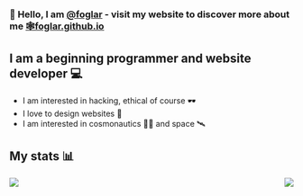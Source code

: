 ### 👋 Hello, I am [@foglar](https://github.com/foglar/) - visit my website to discover more about me [🕸️foglar.github.io](https://foglar.github.io)

## I am a beginning programmer and website developer 💻
- I am interested in hacking, ethical of course 🕶️
- I love to design websites 🎨
- I am interested in cosmonautics 🧑‍🚀 and space 🛰️

## My stats 📊
<a href="https://github.com/foglar">
  <img align="left" src="https://github-readme-stats.vercel.app/api?username=foglar&show_icons=true&theme=dark" />
</a>

<a href="https://github.com/foglar">
  <img align="right" src="https://github-readme-stats.vercel.app/api/top-langs/?username=foglar&show_icons=true&theme=dark">
</a>
